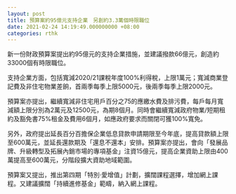 ```yaml
---
layout: post
title: 預算案約95億元支持企業　另創約3.3萬個時限職位
date: 2021-02-24 14:19:49.000000000 +08:00
categories: rthk
---
```


新一份財政預算案提出約95億元的支持企業措施，並建議撥款66億元，創造約33000個有時限職位。

支持企業方面，包括寬減2020/21課稅年度100%利得稅，上限1萬元；寬減商業登記費及非住宅物業差餉，首兩季每季上限5000元，後兩季每季上限2000元。

預算案亦提出，繼續寬減非住宅用戶百分之75的應繳水費及排污費，每戶每月寬減額上限分別為2萬元及12500元，為期8個月。同時會繼續寬減政府物業/短期租約及豁免書75%租金及費用6個月，如應政府要求而關閉可獲100%寬免。

另外，政府提出延長百分百擔保企業低息貸款申請期限至今年底，提高貸款額上限至600萬元，並延長還款期及「還息不還本」安排。預算案亦提出，會向「發展品牌、升級轉型及拓展內銷市場的專項基金」注資15億元，提高企業資助上限由400萬提高至600萬元，分階段擴大資助地域範圍。

預算案又提出，推出第四期「特別‧愛增值」計劃，擴闊課程選擇，增加網上課程。又建議擴闊「持續進修基金」範疇，納入網上課程。
